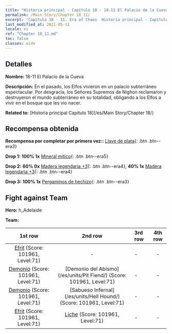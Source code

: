 ```yaml
---
title: "Historia principal - Capítulo 18 - 18-11 El Palacio de la Cueva"
permalink: /Main Story/Chapter 18_11/
excerpt: "Capítulo 18 - 11. Era of Chaos  Historia principal - Capítulo 18_11. 18-11 El Palacio de la Cueva"
last_modified_at: 2021-05-11
locale: es
ref: "Chapter 18_11.md"
toc: false
classes: wide
---
```


## Detalles

 **Nombre:** 18-11 El Palacio de la Cueva

 **Descripción:** En el pasado, los Elfos vivieron en un palacio subterráneo espectacular. Por desgracia, los Señores Supremos de Nighon reclamaron y destruyeron el mundo subterráneo en su totalidad, obligando a los Elfos a vivir en el bosque que les vio nacer.

 **Related to:** [Historia principal Capítulo 18](/es/Main Story/Chapter 18/)

## Recompensa obtenida

 **Recompensa por completar por primera vez::** [Llave de plata](/ItemsES/con_693/){: .btn .btn--era3}

 **Drop 1:** **100% 1x** [Mineral mítico](/ItemsES/mat_61/){: .btn .btn--era5}

 **Drop 2:** **60% 0x** [Madera legendaria +3](/ItemsES/mat_55/){: .btn .btn--era4}, **40% 1x** [Madera legendaria +3](/ItemsES/mat_55/){: .btn .btn--era4}

 **Drop 3:** **100% 1x** [Pergaminos de hechizo](/ItemsES/con_694/){: .btn .btn--era3}


## Fight against Team
 **Hero:** h_Adelaide

 **Team:**


  | 1st row | 2nd row | 3rd row | 4th row |
  |:----:|:----:|:----|:----:|
  | [Efrit](/es/units/Efreeti/) (Score: 101961, Level:71)  | - | - | - |
  | [Demonio](/es/units/Demon/) (Score: 101961, Level:71)  | [Demonio del Abismo](/es/units/Pit Fiend/) (Score: 101961, Level:71)  | - | - |
  | [Demonio](/es/units/Demon/) (Score: 101961, Level:71)  | [Sabueso Infernal](/es/units/Hell Hound/) (Score: 101961, Level:71)  | - | - |
  | [Efrit](/es/units/Efreeti/) (Score: 101961, Level:71)  | [Liche](/es/units/Lich/) (Score: 101961, Level:71)  | - | - |


